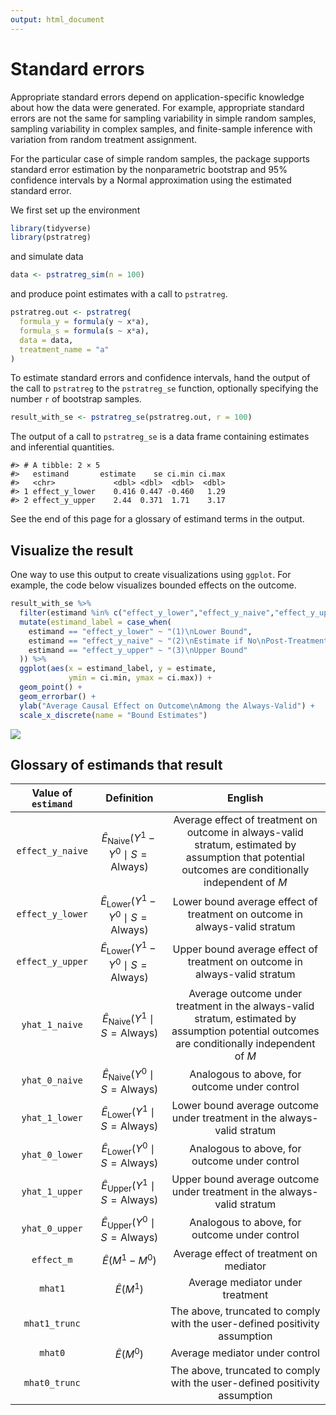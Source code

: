 ```yaml
---
output: html_document
---
```




# Standard errors

Appropriate standard errors depend on application-specific knowledge about how the data were generated. For example, appropriate standard errors are not the same for sampling variability in simple random samples, sampling variability in complex samples, and finite-sample inference with variation from random treatment assignment.

For the particular case of simple random samples, the package supports standard error estimation by the nonparametric bootstrap and 95\% confidence intervals by a Normal approximation using the estimated standard error.

We first set up the environment


``` r
library(tidyverse)
library(pstratreg)
```
and simulate data

``` r
data <- pstratreg_sim(n = 100)
```
and produce point estimates with a call to `pstratreg`.

``` r
pstratreg.out <- pstratreg(
  formula_y = formula(y ~ x*a),
  formula_s = formula(s ~ x*a),
  data = data,
  treatment_name = "a"
)
```

To estimate standard errors and confidence intervals, hand the output of the call to `pstratreg` to the `pstratreg_se` function, optionally specifying the number `r` of bootstrap samples.


``` r
result_with_se <- pstratreg_se(pstratreg.out, r = 100)
```

The output of a call to `pstratreg_se` is a data frame containing estimates and inferential quantities.


```
#> # A tibble: 2 × 5
#>   estimand       estimate    se ci.min ci.max
#>   <chr>             <dbl> <dbl>  <dbl>  <dbl>
#> 1 effect_y_lower    0.416 0.447 -0.460   1.29
#> 2 effect_y_upper    2.44  0.371  1.71    3.17
```

See the end of this page for a glossary of estimand terms in the output.

## Visualize the result

One way to use this output to create visualizations using `ggplot`. For example, the code below visualizes bounded effects on the outcome.


``` r
result_with_se %>%
  filter(estimand %in% c("effect_y_lower","effect_y_naive","effect_y_upper")) %>%
  mutate(estimand_label = case_when(
    estimand == "effect_y_lower" ~ "(1)\nLower Bound",
    estimand == "effect_y_naive" ~ "(2)\nEstimate if No\nPost-Treatment\nSelection",
    estimand == "effect_y_upper" ~ "(3)\nUpper Bound"
  )) %>%
  ggplot(aes(x = estimand_label, y = estimate,
             ymin = ci.min, ymax = ci.max)) +
  geom_point() +
  geom_errorbar() +
  ylab("Average Causal Effect on Outcome\nAmong the Always-Valid") +
  scale_x_discrete(name = "Bound Estimates")
```

![](05_se_files/figure-epub3/unnamed-chunk-6-1.png)<!-- -->

## Glossary of estimands that result

| Value of `estimand` | Definition | English |
| :-: | :-: | :-: |
| `effect_y_naive` | $\hat{E}_{\text{Naive}}(Y^1-Y^0\mid S = \text{Always})$ | Average effect of treatment on outcome in always-valid stratum, estimated by assumption that potential outcomes are conditionally independent of $M$ |
| `effect_y_lower` | $\hat{E}_{\text{Lower}}(Y^1-Y^0\mid S = \text{Always})$ | Lower bound average effect of treatment on outcome in always-valid stratum |
| `effect_y_upper` | $\hat{E}_{\text{Lower}}(Y^1-Y^0\mid S = \text{Always})$ | Upper bound average effect of treatment on outcome in always-valid stratum |
| `yhat_1_naive` | $\hat{E}_{\text{Naive}}(Y^1\mid S = \text{Always})$ | Average outcome under treatment in the always-valid stratum, estimated by assumption potential outcomes are conditionally independent of $M$ |
| `yhat_0_naive` | $\hat{E}_{\text{Naive}}(Y^0\mid S = \text{Always})$ | Analogous to above, for outcome under control |
| `yhat_1_lower` | $\hat{E}_{\text{Lower}}(Y^1\mid S = \text{Always})$ | Lower bound average outcome under treatment in the always-valid stratum |
| `yhat_0_lower` | $\hat{E}_{\text{Lower}}(Y^0\mid S = \text{Always})$ | Analogous to above, for outcome under control |
| `yhat_1_upper` | $\hat{E}_{\text{Upper}}(Y^1\mid S = \text{Always})$ | Upper bound average outcome under treatment in the always-valid stratum |
| `yhat_0_upper` | $\hat{E}_{\text{Upper}}(Y^0\mid S = \text{Always})$ | Analogous to above, for outcome under control |
| `effect_m` | $\hat{E}(M^1-M^0)$ | Average effect of treatment on mediator |
| `mhat1` | $\hat{E}(M^1)$ | Average mediator under treatment |
| `mhat1_trunc` |  | The above, truncated to comply with the user-defined positivity assumption |
| `mhat0` | $\hat{E}(M^0)$ | Average mediator under control |
| `mhat0_trunc` |  | The above, truncated to comply with the user-defined positivity assumption |

